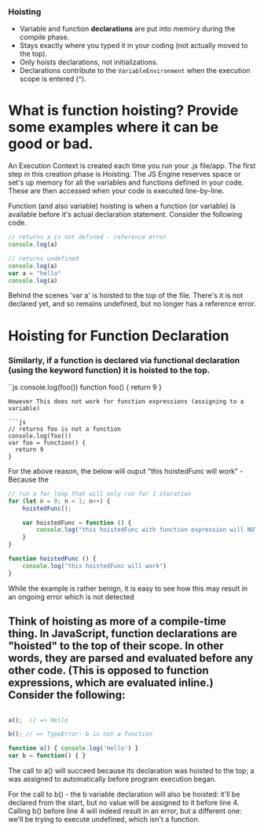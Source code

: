 ### Hoisting
  * Variable and function **declarations** are put into memory during the compile phase.
  * Stays exactly where you typed it in your coding (not actually moved to the top).
  * Only hoists declarations, not initializations.
  * Declarations contribute to the `VariableEnvironment` when the execution scope is entered (^).

# What is function hoisting? Provide some examples where it can be good or bad.

An Execution Context is created each time you run your .js file/app. The first step in this creation phase is Hoisting. The JS Engine reserves space or set's up memory for all the variables and functions defined in your code. These are then accessed when your code is executed line-by-line.

Function (and also variable) hoisting is when a function (or variable) is available before it's actual declaration statement.
Consider the following code.
```javascript
// returns a is not defined - reference error
console.log(a)
```
```javascript
// returns undefined
console.log(a)
var a = "hello"
console.log(a)
````
Behind the scenes 'var a' is hoisted to the top of the file. There's it is not declared yet, and so remains undefined, but no longer has a reference error.


# Hoisting for Function Declaration

### Similarly, if a function is declared via functional declaration (using the keyword function) it is hoisted to the top.

``js
console.log(foo())
function foo() {
    return 9
}
```
However This does not work for function expressions (assigning to a variable)

```js
// returns foo is not a function
console.log(foo())
var foo = function() {
  return 9
}
```
For the above reason, the below will ouput "this hoistedFunc will work" - Because the

```js
// run a for loop that will only run for 1 iteration
for (let n = 0; n < 1; n++) {
    hoistedFunc();

    var hoistedFunc = function () {
        console.log("this hoistedFunc with function expression will NOT work")
    }
}

function hoistedFunc () {
    console.log("this hoistedFunc will work")
}
```
While the example is rather benign, it is easy to see how this may result in an ongoing error which is not detected

## Think of hoisting as more of a compile-time thing. In JavaScript, function declarations are "hoisted" to the top of their scope. In other words, they are parsed and evaluated before any other code. (This is opposed to function expressions, which are evaluated inline.) Consider the following:

```js

a();  // => Hello

b(); // => TypeError: b is not a function

function a() { console.log('Hello') }
var b = function() { }

```

The call to a() will succeed because its declaration was hoisted to the top; a was assigned to automatically before program execution began.

For the call to b() - the b variable declaration will also be hoisted: it'll be declared from the start, but no value will be assigned to it before line 4. Calling b() before line 4 will indeed result in an error, but a different one: we'll be trying to execute undefined, which isn't a function.